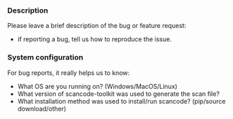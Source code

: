 ### Description
Please leave a brief description of the bug or feature request:
* if reporting a bug, tell us how to reproduce the issue.

### System configuration
For bug reports, it really helps us to know:
* What OS are you running on? (Windows/MacOS/Linux)
* What version of scancode-toolkit was used to generate the scan file?
* What installation method was used to install/run scancode? (pip/source download/other)
